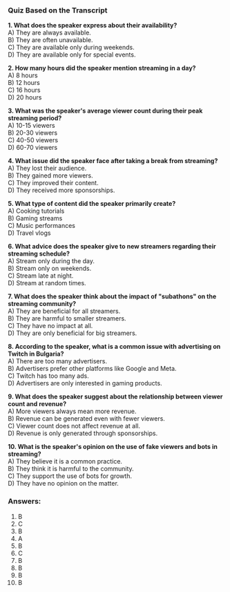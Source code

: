 ### Quiz Based on the Transcript

**1. What does the speaker express about their availability?**  
A) They are always available.  
B) They are often unavailable.  
C) They are available only during weekends.  
D) They are available only for special events.  

**2. How many hours did the speaker mention streaming in a day?**  
A) 8 hours  
B) 12 hours  
C) 16 hours  
D) 20 hours  

**3. What was the speaker's average viewer count during their peak streaming period?**  
A) 10-15 viewers  
B) 20-30 viewers  
C) 40-50 viewers  
D) 60-70 viewers  

**4. What issue did the speaker face after taking a break from streaming?**  
A) They lost their audience.  
B) They gained more viewers.  
C) They improved their content.  
D) They received more sponsorships.  

**5. What type of content did the speaker primarily create?**  
A) Cooking tutorials  
B) Gaming streams  
C) Music performances  
D) Travel vlogs  

**6. What advice does the speaker give to new streamers regarding their streaming schedule?**  
A) Stream only during the day.  
B) Stream only on weekends.  
C) Stream late at night.  
D) Stream at random times.  

**7. What does the speaker think about the impact of "subathons" on the streaming community?**  
A) They are beneficial for all streamers.  
B) They are harmful to smaller streamers.  
C) They have no impact at all.  
D) They are only beneficial for big streamers.  

**8. According to the speaker, what is a common issue with advertising on Twitch in Bulgaria?**  
A) There are too many advertisers.  
B) Advertisers prefer other platforms like Google and Meta.  
C) Twitch has too many ads.  
D) Advertisers are only interested in gaming products.  

**9. What does the speaker suggest about the relationship between viewer count and revenue?**  
A) More viewers always mean more revenue.  
B) Revenue can be generated even with fewer viewers.  
C) Viewer count does not affect revenue at all.  
D) Revenue is only generated through sponsorships.  

**10. What is the speaker's opinion on the use of fake viewers and bots in streaming?**  
A) They believe it is a common practice.  
B) They think it is harmful to the community.  
C) They support the use of bots for growth.  
D) They have no opinion on the matter.  

### Answers:
1. B  
2. C  
3. B  
4. A  
5. B  
6. C  
7. B  
8. B  
9. B  
10. B  